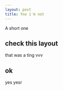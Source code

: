 ```yaml
---
layout: post
title: Yno i'm not
---
```


A short one

## check this layout

that was a ting vvv

## ok

yes yesr
